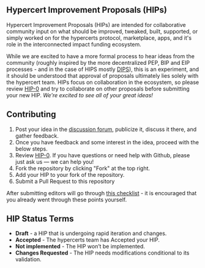 ## Hypercert Improvement Proposals (HIPs)

Hypercert Improvement Proposals (HIPs) are intended for collaborative community input on what should be improved, tweaked, built, supported, or simply worked on for the hypercerts protocol, marketplace, apps, and it's role in the interconnected impact funding ecosystem.

While we are excited to have a more formal process to hear ideas from the community (roughly inspired by the more decentralized PEP, BIP and EIP processes - and in the case of HIPS mostly [DIPS](https://github.com/efdevcon/DIPs/)), this is an experiment, and it should be understood that approval of proposals ultimately lies solely with the hypercert team. HIPs focus on collaboration in the ecosystem, so please review [HIP-0](HIPs/HIP-0.md) and try to collaborate on other proposals before submitting your new HIP. _We're excited to see all of your great ideas!_

## Contributing

1. Post your idea in the [discussion forum](https://github.com/hypercerts-org/HIPs/discussions), publicize it, discuss it there, and gather feedback.
2. Once you have feedback and some interest in the idea, proceed with the below steps.
3. Review [HIP-0](HIPs/HIP-0.md). If you have questions or need help with Github, please just ask us — we can help you!
4. Fork the repository by clicking "Fork" at the top right.
5. Add your HIP to your fork of the repository.
6. Submit a Pull Request to this repository

After submitting editors will go through [this checklist](checklist.md) - it is encouraged that you already went through these points yourself.

## HIP Status Terms

- **Draft** - a HIP that is undergoing rapid iteration and changes.
- **Accepted** - The hypercerts team has Accepted your HIP.
- **Not implemented** - The HIP won’t be implemented.
- **Changes Requested** - The HIP needs modifications conditional to its validation.
